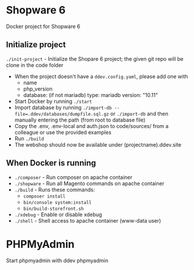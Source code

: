 # Shopware 6

Docker project for Shopware 6

## Initialize project
`./init-project` - Initialize the Shopare 6 project; the given git repo will be clone in the code folder
- When the project doesn't have a `ddev.config.yaml`, please add one with
    - name
    - php_version
    - database: (if not mariadb)
      type: mariadb
      version: "10.11"
- Start Docker by running `./start`
- Import database by running `./import-db --file=.ddev/databases/dumpfile.sql.gz` or `./import-db` and then manually entering the path (from root to database file)
- Copy the .env, .env-local and auth.json to code/sources/ from a colleague or use the provided examples 
- Run `./build`
- The webshop should now be available under (projectname).ddev.site

## When Docker is running
- `./composer` - Run composer on apache container
- `./shopware` - Run all Magento commands on apache container
- `./build` - Runs these commands:
    - `composer install`
    - `bin/console system:install`
    - `bin/build-storefront.sh`
- `./xdebug` - Enable or disable xdebug
- `./shell` - Shell access to apache container (www-data user)
# PHPMyAdmin
Start phpmyadmin with ddev phpmyadmin